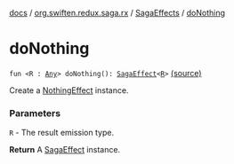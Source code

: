 [docs](../../index.md) / [org.swiften.redux.saga.rx](../index.md) / [SagaEffects](index.md) / [doNothing](./do-nothing.md)

# doNothing

`fun <R : `[`Any`](https://kotlinlang.org/api/latest/jvm/stdlib/kotlin/-any/index.html)`> doNothing(): `[`SagaEffect`](../../org.swiften.redux.saga.common/-saga-effect/index.md)`<`[`R`](do-nothing.md#R)`>` [(source)](https://github.com/protoman92/KotlinRedux/tree/master/common/common-rx-saga/src/main/kotlin/org/swiften/redux/saga/rx/CommonEffects.kt#L41)

Create a [NothingEffect](../-nothing-effect/index.md) instance.

### Parameters

`R` - The result emission type.

**Return**
A [SagaEffect](../../org.swiften.redux.saga.common/-saga-effect/index.md) instance.

